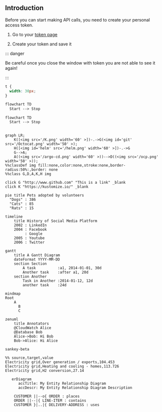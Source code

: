 ## Introduction

Before you can start making API calls, you need to create your personal access token.

1. Go to your [token page](https://api/api-tokens)

2. Create your token and save it

::: danger

Be careful once you close the window with token you are not able to see it again!

:::

```css
t {
  width: 30px;
}
```

```mmd
flowchart TD
  Start --> Stop
```

```mermaid
flowchart TD
  Start --> Stop
```


## <!-- <img src='/K.png' width='60' > -->

```mermaid
graph LR;
    K([<img src='/K.png' width='60' >])-.->G(<img id='git' src='/Octocat.png' width='50' >);
    H([<img id='helm' src='/helm.png' width='60' >])-.->G
    G-->A;
    A((<img src='/argo-cd.png' width='60' >))-->D((<img src='/ocp.png' width='50' >));
%%classDef img fill:none,color:none,stroke:none,border-radius:50%:,border: none
%%class G,D,A,K,H img

click G "http://www.github.com" "This is a link" _blank
click K "https://kustomize.io/" _blank
```

```mermaid
pie title Pets adopted by volunteers
  "Dogs" : 386
  "Cats" : 85
  "Rats" : 15
```

```mermaid
timeline
    title History of Social Media Platform
    2002 : LinkedIn
    2004 : Facebook
         : Google
    2005 : Youtube
    2006 : Twitter
```

```mermaid
gantt
    title A Gantt Diagram
    dateFormat YYYY-MM-DD
    section Section
        A task          :a1, 2014-01-01, 30d
        Another task    :after a1, 20d
    section Another
        Task in Another :2014-01-12, 12d
        another task    :24d
```

```mermaid
mindmap
Root
    A
      B
      C
```

```mermaid
zenuml
    title Annotators
    @CloudWatch Alice
    @Database Bob
    Alice->Bob: Hi Bob
    Bob->Alice: Hi Alice
```

```mermaid
sankey-beta

%% source,target,value
Electricity grid,Over generation / exports,104.453
Electricity grid,Heating and cooling - homes,113.726
Electricity grid,H2 conversion,27.14
```

```mermaid
   erDiagram
      accTitle: My Entity Relationship Diagram
      accDescr: My Entity Relationship Diagram Description

    CUSTOMER ||--o{ ORDER : places
    ORDER ||--|{ LINE-ITEM : contains
    CUSTOMER }|..|{ DELIVERY-ADDRESS : uses

```

<style>

  #helm,
   #git{
    transform: scale(1.5);
  }

  .dark #helm {
    filter: brightness(1.5);
  }
</style>
